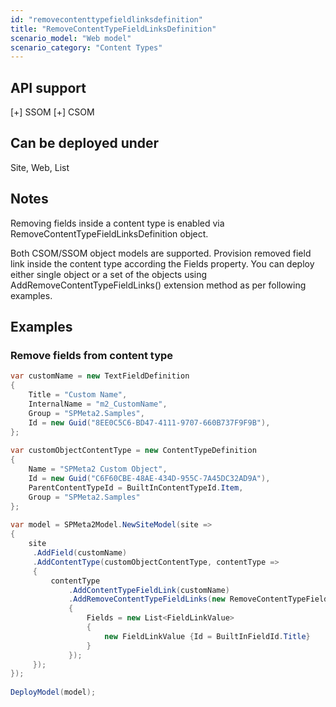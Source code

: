 ```yaml
---
id: "removecontenttypefieldlinksdefinition"
title: "RemoveContentTypeFieldLinksDefinition"
scenario_model: "Web model"
scenario_category: "Content Types"
---
```


## API support
[+] SSOM [+] CSOM

## Can be deployed under
Site, Web, List

## Notes
Removing fields inside a content type is enabled via RemoveContentTypeFieldLinksDefinition object.

Both CSOM/SSOM object models are supported. Provision removed field link inside the content type according the Fields property. You can deploy either single object or a set of the objects using AddRemoveContentTypeFieldLinks() extension method as per following examples.

## Examples

### Remove fields from content type

```cs
var customName = new TextFieldDefinition
{
    Title = "Custom Name",
    InternalName = "m2_CustomName",
    Group = "SPMeta2.Samples",
    Id = new Guid("8EE0C5C6-BD47-4111-9707-660B737F9F9B"),
};
 
var customObjectContentType = new ContentTypeDefinition
{
    Name = "SPMeta2 Custom Object",
    Id = new Guid("C6F60CBE-48AE-434D-955C-7A45DC32AD9A"),
    ParentContentTypeId = BuiltInContentTypeId.Item,
    Group = "SPMeta2.Samples"
};
 
var model = SPMeta2Model.NewSiteModel(site =>
{
    site
     .AddField(customName)
     .AddContentType(customObjectContentType, contentType =>
     {
         contentType
             .AddContentTypeFieldLink(customName)
             .AddRemoveContentTypeFieldLinks(new RemoveContentTypeFieldLinksDefinition
             {
                 Fields = new List<FieldLinkValue>
                 {
                     new FieldLinkValue {Id = BuiltInFieldId.Title}
                 }
             });
     });
});
 
DeployModel(model);
```
